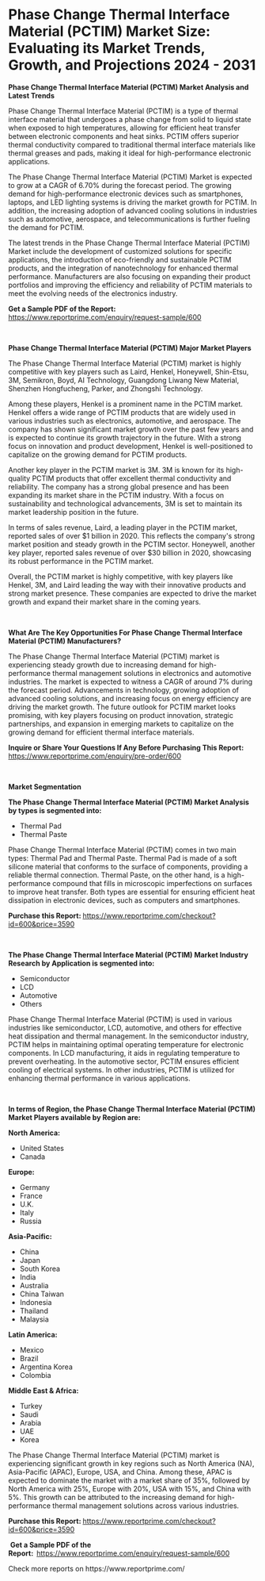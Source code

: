 <p><h1>Phase Change Thermal Interface Material (PCTIM) Market Size: Evaluating its Market Trends, Growth, and Projections 2024 - 2031</h1></p><p><strong>Phase Change Thermal Interface Material (PCTIM) Market Analysis and Latest Trends</strong></p>
<p><p>Phase Change Thermal Interface Material (PCTIM) is a type of thermal interface material that undergoes a phase change from solid to liquid state when exposed to high temperatures, allowing for efficient heat transfer between electronic components and heat sinks. PCTIM offers superior thermal conductivity compared to traditional thermal interface materials like thermal greases and pads, making it ideal for high-performance electronic applications.</p><p>The Phase Change Thermal Interface Material (PCTIM) Market is expected to grow at a CAGR of 6.70% during the forecast period. The growing demand for high-performance electronic devices such as smartphones, laptops, and LED lighting systems is driving the market growth for PCTIM. In addition, the increasing adoption of advanced cooling solutions in industries such as automotive, aerospace, and telecommunications is further fueling the demand for PCTIM.</p><p>The latest trends in the Phase Change Thermal Interface Material (PCTIM) Market include the development of customized solutions for specific applications, the introduction of eco-friendly and sustainable PCTIM products, and the integration of nanotechnology for enhanced thermal performance. Manufacturers are also focusing on expanding their product portfolios and improving the efficiency and reliability of PCTIM materials to meet the evolving needs of the electronics industry.</p></p>
<p><strong>Get a Sample PDF of the Report:&nbsp;</strong> <a href="https://www.reportprime.com/enquiry/request-sample/600">https://www.reportprime.com/enquiry/request-sample/600</a></p>
<p>&nbsp;</p>
<p><strong>Phase Change Thermal Interface Material (PCTIM) Major Market Players</strong></p>
<p><p>The Phase Change Thermal Interface Material (PCTIM) market is highly competitive with key players such as Laird, Henkel, Honeywell, Shin-Etsu, 3M, Semikron, Boyd, AI Technology, Guangdong Liwang New Material, Shenzhen Hongfucheng, Parker, and Zhongshi Technology.</p><p>Among these players, Henkel is a prominent name in the PCTIM market. Henkel offers a wide range of PCTIM products that are widely used in various industries such as electronics, automotive, and aerospace. The company has shown significant market growth over the past few years and is expected to continue its growth trajectory in the future. With a strong focus on innovation and product development, Henkel is well-positioned to capitalize on the growing demand for PCTIM products.</p><p>Another key player in the PCTIM market is 3M. 3M is known for its high-quality PCTIM products that offer excellent thermal conductivity and reliability. The company has a strong global presence and has been expanding its market share in the PCTIM industry. With a focus on sustainability and technological advancements, 3M is set to maintain its market leadership position in the future.</p><p>In terms of sales revenue, Laird, a leading player in the PCTIM market, reported sales of over $1 billion in 2020. This reflects the company's strong market position and steady growth in the PCTIM sector. Honeywell, another key player, reported sales revenue of over $30 billion in 2020, showcasing its robust performance in the PCTIM market.</p><p>Overall, the PCTIM market is highly competitive, with key players like Henkel, 3M, and Laird leading the way with their innovative products and strong market presence. These companies are expected to drive the market growth and expand their market share in the coming years.</p></p>
<p>&nbsp;</p>
<p><strong>What Are The Key Opportunities For Phase Change Thermal Interface Material (PCTIM) Manufacturers?</strong></p>
<p><p>The Phase Change Thermal Interface Material (PCTIM) market is experiencing steady growth due to increasing demand for high-performance thermal management solutions in electronics and automotive industries. The market is expected to witness a CAGR of around 7% during the forecast period. Advancements in technology, growing adoption of advanced cooling solutions, and increasing focus on energy efficiency are driving the market growth. The future outlook for PCTIM market looks promising, with key players focusing on product innovation, strategic partnerships, and expansion in emerging markets to capitalize on the growing demand for efficient thermal interface materials.</p></p>
<p><strong>Inquire or Share Your Questions If Any Before Purchasing This Report:</strong> <a href="https://www.reportprime.com/enquiry/pre-order/600">https://www.reportprime.com/enquiry/pre-order/600</a></p>
<p>&nbsp;</p>
<p><strong>Market Segmentation</strong></p>
<p><strong>The Phase Change Thermal Interface Material (PCTIM) Market Analysis by types is segmented into:</strong></p>
<p><ul><li>Thermal Pad</li><li>Thermal Paste</li></ul></p>
<p><p>Phase Change Thermal Interface Material (PCTIM) comes in two main types: Thermal Pad and Thermal Paste. Thermal Pad is made of a soft silicone material that conforms to the surface of components, providing a reliable thermal connection. Thermal Paste, on the other hand, is a high-performance compound that fills in microscopic imperfections on surfaces to improve heat transfer. Both types are essential for ensuring efficient heat dissipation in electronic devices, such as computers and smartphones.</p></p>
<p><strong>Purchase this Report:&nbsp;</strong><a href="https://www.reportprime.com/checkout?id=600&price=3590">https://www.reportprime.com/checkout?id=600&price=3590</a></p>
<p>&nbsp;</p>
<p><strong>The Phase Change Thermal Interface Material (PCTIM) Market Industry Research by Application is segmented into:</strong></p>
<p><ul><li>Semiconductor</li><li>LCD</li><li>Automotive</li><li>Others</li></ul></p>
<p><p>Phase Change Thermal Interface Material (PCTIM) is used in various industries like semiconductor, LCD, automotive, and others for effective heat dissipation and thermal management. In the semiconductor industry, PCTIM helps in maintaining optimal operating temperature for electronic components. In LCD manufacturing, it aids in regulating temperature to prevent overheating. In the automotive sector, PCTIM ensures efficient cooling of electrical systems. In other industries, PCTIM is utilized for enhancing thermal performance in various applications.</p></p>
<p>&nbsp;</p>
<p><strong>In terms of Region, the Phase Change Thermal Interface Material (PCTIM) Market Players available by Region are:</strong></p>
<p>
    <p> <strong> North America: </strong>
        <ul>
            <li>United States</li>
            <li>Canada</li>
        </ul>
        </p> 
    <p> <strong> Europe: </strong>
        <ul>
            <li>Germany</li>
            <li>France</li>
            <li>U.K.</li>
            <li>Italy</li>
            <li>Russia</li>
        </ul>
        </p> 
    <p> <strong> Asia-Pacific: </strong>
        <ul>
            <li>China</li>
            <li>Japan</li>
            <li>South Korea</li>
            <li>India</li>
            <li>Australia</li>
            <li>China Taiwan</li>
            <li>Indonesia</li>
            <li>Thailand</li>
            <li>Malaysia</li>
        </ul>
        </p> 
    <p> <strong> Latin America: </strong>
        <ul>
            <li>Mexico</li>
            <li>Brazil</li>
            <li>Argentina Korea</li>
            <li>Colombia</li>
        </ul>
        </p> 
    <p> <strong> Middle East & Africa: </strong>
        <ul>
            <li>Turkey</li>
            <li>Saudi</li>
            <li>Arabia</li>
            <li>UAE</li>
            <li>Korea</li>
        </ul>
    </p>
    </p>
<p><p>The Phase Change Thermal Interface Material (PCTIM) market is experiencing significant growth in key regions such as North America (NA), Asia-Pacific (APAC), Europe, USA, and China. Among these, APAC is expected to dominate the market with a market share of 35%, followed by North America with 25%, Europe with 20%, USA with 15%, and China with 5%. This growth can be attributed to the increasing demand for high-performance thermal management solutions across various industries.</p></p>
<p><strong>Purchase this Report: </strong><a href="https://www.reportprime.com/checkout?id=600&price=3590">https://www.reportprime.com/checkout?id=600&price=3590</a></p>
<p>&nbsp;<strong>Get a Sample PDF of the Report:&nbsp;&nbsp;</strong><a href="https://www.reportprime.com/enquiry/request-sample/600">https://www.reportprime.com/enquiry/request-sample/600</a></p>
<p><strong></strong></p>
<p>Check more reports on https://www.reportprime.com/</p>